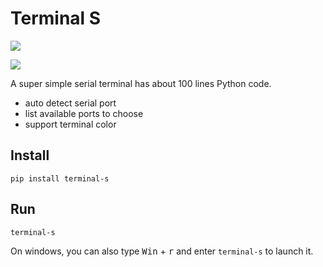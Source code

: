 Terminal S
==========

[![](https://img.shields.io/pypi/v/terminal-s.svg)](https://pypi.org/project/terminal-s/)

![](https://user-images.githubusercontent.com/948283/82290238-050e5600-99d9-11ea-9b36-50fb12471e95.png)

A super simple serial terminal has about 100 lines Python code.

+ auto detect serial port
+ list available ports to choose
+ support terminal color

## Install
```
pip install terminal-s
```

## Run
```
terminal-s
```

On windows, you can also type <kbd>Win</kbd> + <kbd>r</kbd> and enter `terminal-s` to launch it.

